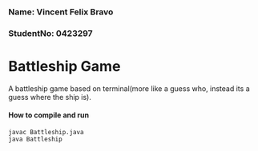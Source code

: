 ### Name: Vincent Felix Bravo

### StudentNo: 0423297

# Battleship Game  

A battleship game based on terminal(more like a guess who, instead its a guess where the ship is).

#### How to compile and run

    javac Battleship.java
    java Battleship
